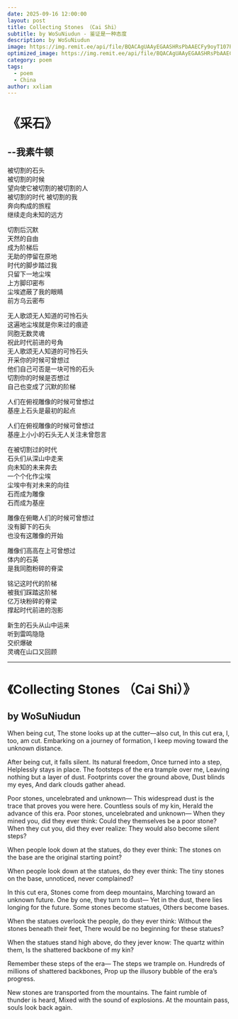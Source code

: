 ```yaml
---
date: 2025-09-16 12:00:00
layout: post
title: Collecting Stones （Cai Shi）
subtitle: by WoSuNiudun - 鉴证是一种态度
description: by WoSuNiudun
image: https://img.remit.ee/api/file/BQACAgUAAyEGAASHRsPbAAECFy9oyT107Pkt30sPPUkuk9hwmffEHwACRzoAAvOKSVaH4_o1IkIiIDYE.jpeg
optimized_image: https://img.remit.ee/api/file/BQACAgUAAyEGAASHRsPbAAECFy9oyT107Pkt30sPPUkuk9hwmffEHwACRzoAAvOKSVaH4_o1IkIiIDYE.jpeg
category: poem
tags:
  - poem
  - China
author: xxliam
---
```


# 《采石》
## --我素牛顿

被切割的石头  
被切割的时候  
望向使它被切割的被切割的人  
被切割的时代 被切割的我  
奔向构成的旅程  
继续走向未知的远方  

切割后沉默  
天然的自由  
成为阶梯后  
无助的停留在原地  
时代的脚步踏过我  
只留下一地尘埃  
上方脚印密布  
尘埃遮蔽了我的眼睛  
前方乌云密布  

无人歌颂无人知道的可怜石头  
这遍地尘埃就是你来过的痕迹  
同胞无数灵魂  
祝此时代前进的号角  
无人歌颂无人知道的可怜石头  
开采你的时候可曾想过  
他们自己可否是一块可怜的石头  
切割你的时候是否想过  
自己也变成了沉默的阶梯  

人们在俯视雕像的时候可曾想过  
基座上石头是最初的起点  

人们在俯视雕像的时候可曾想过  
基座上小小的石头无人关注未曾怨言  


在被切割过的时代  
石头们从深山中走来  
向未知的未来奔去  
一个个化作尘埃  
尘埃中有对未来的向往  
石而成为雕像  
石而成为基座  

雕像在俯瞰人们的时候可曾想过  
没有脚下的石头  
也没有这雕像的开始  

雕像们高高在上可曾想过  
体内的石英  
是我同胞粉碎的脊梁  

铭记这时代的阶梯  
被我们踩踏这阶梯  
亿万块粉碎的脊梁  
撑起时代前进的泡影  

新生的石头从山中运来  
听到雷鸣隐隐  
交织爆破  
灵魂在山口又回顾

---

# 《Collecting Stones （Cai Shi）》
## by WoSuNiudun

When being cut,
The stone looks up at the cutter—also cut,
In this cut era, I, too, am cut.
Embarking on a journey of formation,
I keep moving toward the unknown distance.

After being cut, it falls silent.
Its natural freedom,
Once turned into a step,
Helplessly stays in place.
The footsteps of the era trample over me,
Leaving nothing but a layer of dust.
Footprints cover the ground above,
Dust blinds my eyes,
And dark clouds gather ahead.

Poor stones, uncelebrated and unknown—
This widespread dust is the trace that proves you were here.
Countless souls of my kin,
Herald the advance of this era.
Poor stones, uncelebrated and unknown—
When they mined you, did they ever think:
Could they themselves be a poor stone?
When they cut you, did they ever realize:
They would also become silent steps?

When people look down at the statues, do they ever think:
The stones on the base are the original starting point?

When people look down at the statues, do they ever think:
The tiny stones on the base, unnoticed, never complained?

In this cut era,
Stones come from deep mountains,
Marching toward an unknown future.
One by one, they turn to dust—
Yet in the dust, there lies longing for the future.
Some stones become statues,
Others become bases.

When the statues overlook the people, do they ever think:
Without the stones beneath their feet,
There would be no beginning for these statues?

When the statues stand high above, do they jever know:
The quartz within them,
Is the shattered backbone of my kin?

Remember these steps of the era—
The steps we trample on.
Hundreds of millions of shattered backbones,
Prop up the illusory bubble of the era’s progress.

New stones are transported from the mountains.
The faint rumble of thunder is heard,
Mixed with the sound of explosions.
At the mountain pass, souls look back again.





